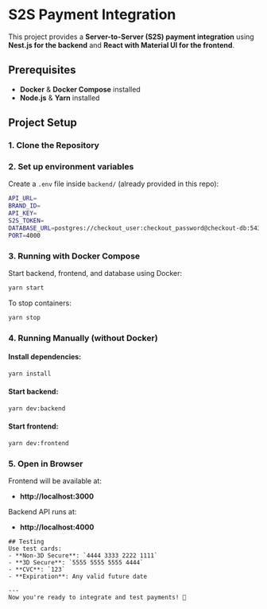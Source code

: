 # S2S Payment Integration

This project provides a **Server-to-Server (S2S) payment integration** using **Nest.js for the backend** and **React with Material UI for the frontend**.

## Prerequisites
- **Docker** & **Docker Compose** installed
- **Node.js** & **Yarn** installed

## Project Setup
### 1. Clone the Repository

### 2. Set up environment variables
Create a `.env` file inside `backend/` (already provided in this repo):
```sh
API_URL=
BRAND_ID=
API_KEY=
S2S_TOKEN=
DATABASE_URL=postgres://checkout_user:checkout_password@checkout-db:5432/checkout_db
PORT=4000
```

### 3. Running with Docker Compose
Start backend, frontend, and database using Docker:
```sh
yarn start
```
To stop containers:
```sh
yarn stop
```

### 4. Running Manually (without Docker)
#### Install dependencies:
```sh
yarn install
```
#### Start backend:
```sh
yarn dev:backend
```
#### Start frontend:
```sh
yarn dev:frontend
```
### 5. Open in Browser
Frontend will be available at:
- **http://localhost:3000**

Backend API runs at:
- **http://localhost:4000**

```
## Testing
Use test cards:
- **Non-3D Secure**: `4444 3333 2222 1111`
- **3D Secure**: `5555 5555 5555 4444`
- **CVC**: `123`
- **Expiration**: Any valid future date

---
Now you're ready to integrate and test payments! 🚀
